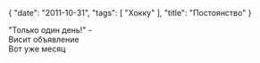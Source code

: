 {
   "date": "2011-10-31",
   "tags": [
      "Хокку"
   ],
   "title": "Постоянство"
}

"Только один день!" -  
Висит объявление  
Вот уже месяц
